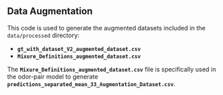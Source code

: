 ## Data Augmentation

This code is used to generate the augmented datasets included in the `data/processed` directory:

- **`gt_with_dataset_V2_augmented_dataset.csv`**
- **`Mixure_Definitions_augmented_dataset.csv`**

The **`Mixure_Definitions_augmented_dataset.csv`** file is specifically used in the odor-pair model to generate **`predictions_separated_mean_33_Augmentation_Dataset.csv`**.
